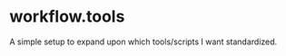 workflow.tools
==============

A simple setup to expand upon which tools/scripts I want standardized.
